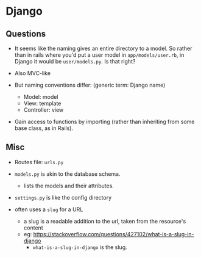 # Django

## Questions
- It seems like the naming gives an entire directory to a model. So rather than in rails where you'd put a user model in `app/models/user.rb`, in Django it would be `user/models.py`. Is that right?

- Also MVC-like
- But naming conventions differ: (generic term: Django name)
  - Model: model
  - View: template
  - Controller: view

- Gain access to functions by importing (rather than inheriting from some base class, as in Rails).

## Misc
- Routes file: `urls.py`
- `models.py` is akin to the database schema.
  - lists the models and their attributes.
- `settings.py` is like the config directory

- often uses a `slug` for a URL
  - a slug is a readable addition to the url, taken from the resource's content
  - eg: https://stackoverflow.com/questions/427102/what-is-a-slug-in-django
    - `what-is-a-slug-in-django` is the slug.

